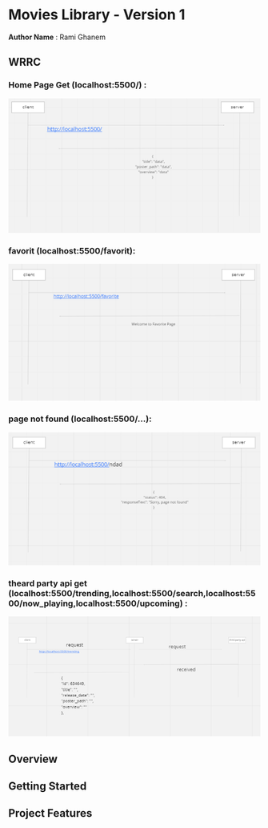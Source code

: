 # Movies Library - Version 1

**Author Name** : Rami Ghanem


## WRRC

### Home Page Get (localhost:5500/) : 
![Request 1](Data/Request_1.PNG)

### favorit (localhost:5500/favorit): 
![Request 2](Data/Request_2.PNG)

### page not found (localhost:5500/...): 
![Request 3](Data/Request_3.PNG)

### theard party api get (localhost:5500/trending,localhost:5500/search,localhost:5500/now_playing,localhost:5500/upcoming) : 
![Request 4](Data/Request_4.PNG)


## Overview

## Getting Started
<!-- What are the steps that a user must take in order to build this app on their own machine and get it running? -->

## Project Features
<!-- What are the features included in you app -->